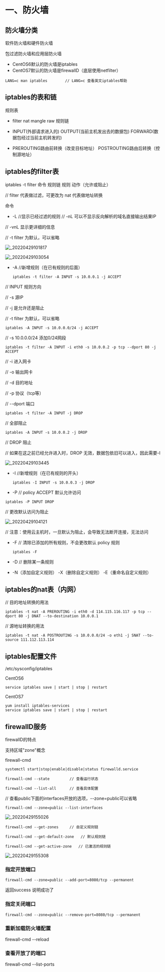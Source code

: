 # 一、防火墙

## 防火墙分类

软件防火墙和硬件防火墙

包过滤防火墙和应用层防火墙

* CentOS6默认的防火墙是iptables
* CentOS7默认的防火墙是firewallD（底层使用netfilter）

```
LANG=c man iptables        // LANG=c 查看英文iptables帮助
```



## iptables的表和链

规则表

* filter nat mangle raw
规则链

* INPUT(外部请求进入的) OUTPUT(当前主机发出去的数据包) FORWARD(数据包经过当前主机转发的)
* PREROUTING路由前转换（改变目标地址） POSTROUTING路由后转换（控制源地址）

## iptables的filter表

iptables -t filter 命令 规则链 规则 动作（允许或阻止）

// filter 代表做过滤，可更改为 nat 代表做地址转换

命令

* -L //显示已经过滤的规则
// -nL 可以不显示反向解析的域名直接输出结果IP

// -vnL 显示更详细的信息

// -t filter 为默认，可以省略

![_20220429101817](../Assets/_20220429101817.png)

![_20220429103054](../Assets/_20220429103054-16517395659882.png)


* -A //新增规则（在已有规则的后面）

  ```
  iptables -t filter -A INPUT -s 10.0.0.1 -j ACCEPT
  ```

  

// INPUT 规则方向 

// -s 源IP

// -j 是允许还是阻止

// -t filter 为默认，可以省略

```
iptables -A INPUT -s 10.0.0.0/24 -j ACCEPT
```

// -s 10.0.0.0/24 添加0/24网段 

```
iptables -t filter -A INPUT -i eth0 -s 10.0.0.2 -p tcp --dport 80 -j ACCEPT
```



// -i 进入网卡

// -o 输出网卡

// -d 目的地址

// -p 协议（tcp等）

// --dport  端口

```
iptables -t filter -A INPUT -j DROP
```

// 全部阻止

```
iptables -A INPUT -s 10.0.0.2 -j DROP
```

// DROP 阻止

// 如果在这之前已经允许进入时，DROP 无效，数据包依旧可以进入，因此需要-I

![_20220429103445](../Assets/_20220429103445.png)




* -I //新增规则（在已有规则的开头）

  ```
  iptables -I INPUT -s 10.0.0.3 -j DROP
  ```

  

* -P
// policy ACCEPT 默认允许访问

```
iptables -P INPUT DROP
```

// 更改默认访问为阻止

![_20220429104121](../Assets/_20220429104121.png)




// 注意：使用云主机时，一旦默认为阻止，会导致无法断开连接，无法访问

* -F // 清除已添加的所有规则，不会更改默认 policy 规则

  ```
  iptables -F
  ```

  

* -D // 删除某一条规则
* -N（添加自定义规则） -X（删除自定义规则） -E（重命名自定义规则）

## iptables的nat表（内网）

// 目的地址转换的用法

```
iptables -t nat -A PREROUTING -i eth0 -d 114.115.116.117 -p tcp --dport 80 -j DNAT --to-destination 10.0.0.1
```

// 源地址转换的用法

```
iptables -t nat -A POSTROUTING -s 10.0.0.0/24 -o eth1 -j SNAT --to-source 111.112.113.114
```



## iptables配置文件

/etc/sysconfig/iptables 

CentOS6

```
service iptables save | start | stop | restart 
```

CentOS7

```
yum install iptables-services
service iptables save | start | stop | restart 
```

## firewallD服务

firewallD的特点

支持区域"zone"概念

firewall-cmd 

```
systemctl start|stop|enable|disable|status firewalld.service

firewall-cmd --state         // 查看运行状态

firewall-cmd --list-all      // 查看具体配置
```

// 查看public下面的interfaces开放的选项，--zone=public可以省略

```
firewall-cmd --zone=public --list-interfaces  
```

![_20220429155026](../Assets/_20220429155026.png)

```
firewall-cmd --get-zones     // 自定义规则链

firewall-cmd --get-default-zone   // 默认规则链

firewall-cmd --get-active-zone   // 已激活的规则链
```

![_20220429155308](../Assets/_20220429155308.png)



### 指定开放端口

```
firewall-cmd --zone=public --add-port=8080/tcp --permanent
```

返回success 说明成功了

### 指定关闭端口

```
firewall-cmd --zone=public --remove-port=8080/tcp --permanent
```

### 重新加载防火墙配置

firewall-cmd --reload

### 查看开放了的端口

firewall-cmd --list-ports
